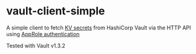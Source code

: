 # vault-client-simple

A simple client to fetch [KV secrets](https://www.vaultproject.io/docs/secrets/kv/kv-v2) from HashiCorp Vault via the HTTP API using [AppRole authentication](https://www.vaultproject.io/docs/auth/approle)

Tested with Vault v1.3.2
